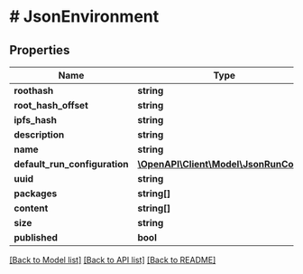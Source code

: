 # # JsonEnvironment

## Properties

Name | Type | Description | Notes
------------ | ------------- | ------------- | -------------
**roothash** | **string** |  | [optional]
**root_hash_offset** | **string** |  | [optional]
**ipfs_hash** | **string** |  | [optional]
**description** | **string** |  | [optional]
**name** | **string** |  | [optional]
**default_run_configuration** | [**\OpenAPI\Client\Model\JsonRunConfig**](JsonRunConfig.md) |  | [optional]
**uuid** | **string** |  | [optional]
**packages** | **string[]** |  | [optional]
**content** | **string[]** |  | [optional]
**size** | **string** |  | [optional]
**published** | **bool** |  | [optional]

[[Back to Model list]](../../README.md#models) [[Back to API list]](../../README.md#endpoints) [[Back to README]](../../README.md)
